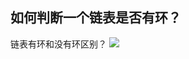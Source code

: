 ## 如何判断一个链表是否有环？

链表有环和没有环区别？
![](https://pic2.zhimg.com/80/v2-1680d16e558533138ab461f9c52455f5_720w.jpg)